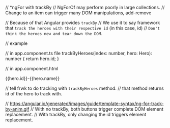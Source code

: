 // *ngFor with trackBy
// NgForOf may perform poorly in large collections.
// Change to an item can trigger many DOM manipulations, add-remove

// Because of that Angular provides `trackBy`
// We use it to say framework that `track the heroes with their respective id` (in this case, id)
// `Don't think the heroes new and tear down the DOM`.

// example

// in app.component.ts file
trackByHeroes(index: number, hero: Hero): number {
    return hero.id;
}

// in app.component.html
<div *ngFor="let hero of heroes; trackBy: trackByHeroes">
    {{hero.id}}-{{hero.name}}
</div>

// tell frwk to do tracking with `trackByHeroes` method.
// that method returns id of the hero to track with.

// https://angular.io/generated/images/guide/template-syntax/ng-for-track-by-anim.gif
// With no trackBy, both buttons trigger complete DOM element replacement.
// With trackBy, only changing the id triggers element replacement.